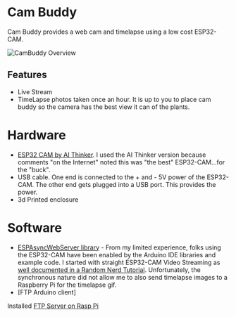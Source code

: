 # Cam Buddy
Cam Buddy provides a web cam and timelapse using a low cost ESP32-CAM.

![CamBuddy Overview](https://docs.google.com/drawings/d/e/2PACX-1vR7BKwVcEOv1lxMWqTq1ONacsw_-yF_4VFnuayzybmG0wb4NXQavaYXJ4MrJ4nPLWTJjspexMjTidkJ/pub?w=796&h=287)

## Features
- Live Stream
- TimeLapse photos taken once an hour.
It is up to you to place cam buddy so the camera has the best view it can of the plants.
# Hardware
- [ESP32 CAM by AI Thinker](https://amzn.to/3LHZ6UN).  I used the AI Thinker version because comments "on the Internet" noted this was "the best" ESP32-CAM...for the "buck".
- USB cable.  One end is connected to the + and - 5V power of the ESP32-CAM.  The other end gets plugged into a USB port.  This provides the power.
- 3d Printed enclosure
# Software
- [ESPAsyncWebServer library](https://github.com/me-no-dev/ESPAsyncWebServer) - From my limited experience, folks using the ESP32-CAM have been enabled by the Arduino IDE libraries and example code.   I started with straight ESP32-CAM Video Streaming as [well documented in a Random Nerd Tutorial](https://randomnerdtutorials.com/esp32-cam-video-streaming-web-server-camera-home-assistant/).  Unfortunately, the synchronous nature did not allow me to also send timelapse images to a Raspberry Pi for the timelapse gif.
- [FTP Arduino client]



Installed [FTP Server on Rasp Pi](https://phoenixnap.com/kb/raspberry-pi-ftp-server)